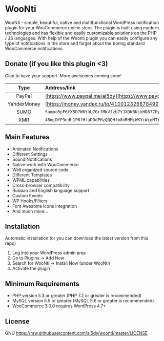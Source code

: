 # WooNti

WooNti - simple, beautiful, native and multifunctional WordPress notification plugin for your WooCommerce online store.
The plugin is built using modern technologies and has flexible and easily customizable solutions on the PHP / JS languages. With help of the Woonti plugin you can easily configure any type of notifications in the store and forget about the boring standard WooCommerce notifications.


## Donate (if you like this plugin <3)

Glad to have your support. More awesomes coming soon!

| Type | Address/link |
| :---: | :--- |
| PayPal | [https://www.paypal.me/al5dy](https://www.paypal.me/al5dy/5usd) |
| YandexMoney | [https://money.yandex.ru/to/410012328678499](https://money.yandex.ru/to/410012328678499) |
| SUMO | `Sumoo5pF6fX5D7W6YhU7GrfMkVfzb7YJXDK6NjkHD877Py9p3NusnYcT5fdTAJ7PfNF3G8YxLN7mwHMZDFrqrMBu1mNq4BsYGLB` |
| XMR | `48miDYP3ndh1P8fHfaDDdPHzQQQHfo8nRHMiWKYcWiqMTrY9uNkBUJiHNKBg8zWEx875JtpyQBtcA6BzVsyHowKA42ARwZh` |


## Main Features

* Animated Notifications
* Different Settings
* Sound Notifications
* Native work with WooCommerce
* Well organized source code
* Different Templates
* WPML capabilities
* Cross-browser compatibility
* Russian and English language support
* Custom Events
* WP Hooks/Filters
* Font Awesome icons integration
* And much more…


## Installation

Automatic installation (or you can download the latest version from this repo)

1. Log into your WordPress admin area
2. Go to Plugins -> Add New
3. Search for WooNti -> Install Now (under WooNti)
4. Activate the plugin


## Minimum Requirements

* PHP version 5.3 or greater (PHP 7.2 or greater is recommended)
* MySQL version 5.5 or greater (MySQL 5.6 or greater is recommended)
* WooCommerce 3.0.0 requires WordPress 4.7+


## License

GNU <https://raw.githubusercontent.com/al5dy/woonti/master/LICENSE>
